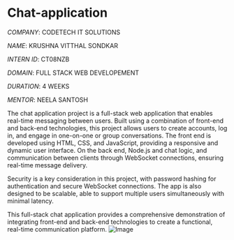# Chat-application
*COMPANY*: CODETECH IT SOLUTIONS

*NAME*: KRUSHNA VITTHAL SONDKAR

*INTERN ID*: CT08NZB

*DOMAIN*: FULL STACK WEB DEVELOPEMENT

*DURATION*: 4 WEEKS

*MENTOR*: NEELA SANTOSH

The chat application project is a full-stack web application that enables real-time messaging between users. Built using a combination of front-end and back-end technologies, this project allows users to create accounts, log in, and engage in one-on-one or group conversations. The front end is developed using HTML, CSS, and JavaScript, providing a responsive and dynamic user interface. On the back end, Node.js and chat logic, and communication between clients through WebSocket connections, ensuring real-time message delivery.

Security is a key consideration in this project, with password hashing for authentication and secure WebSocket connections. The app is also designed to be scalable, able to support multiple users simultaneously with minimal latency.

This full-stack chat application provides a comprehensive demonstration of integrating front-end and back-end technologies to create a functional, real-time communication platform.
![Image](https://github.com/user-attachments/assets/711b07bc-cd9b-4a36-85a7-0b0a7e37c370)
